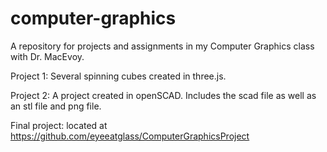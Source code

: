 # computer-graphics
A repository for projects and assignments in my Computer Graphics class with Dr. MacEvoy.

Project 1: Several spinning cubes created in three.js.

Project 2: A project created in openSCAD. Includes the scad file as well as an stl file and png file.


Final project: located at https://github.com/eyeeatglass/ComputerGraphicsProject
